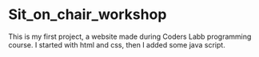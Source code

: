 # Sit_on_chair_workshop
This is my first project, a website made during Coders Labb programming course. I started with html and css, then I added some java script.
